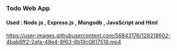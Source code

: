 
<h3>Todo Web App </h3>
<h4>Used : Node.js , Express.js , Mongodb , JavaScript and Html</h4>


https://user-images.githubusercontent.com/56843176/128218602-4bab6ff2-2afa-48e4-8f63-8b19c0817518.mp4


